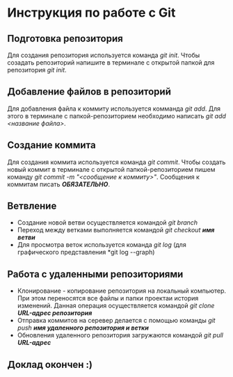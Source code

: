 # Инструкция по работе с Git

## Подготовка репозитория
Для создания репозитория используется команда *git init*. Чтобы созадать репозиторий напишите в терминале с открытой папкой для репозитория *git init*.

## Добавление файлов в репозиторий

Для добавления файла к коммиту используется комманда *git add*. Для этого в терминале с папкой-репозиторием необходимо написать *git add <название файла>*.

## Создание коммита
Для создания коммита используется команда *git commit*. Чтобы создать новый коммит в терминале с открытой папкой-репозиторием пишем команду *git commit -m "<сообщение к коммиту>"*. Сообщения к коммитам писать ***ОБЯЗАТЕЛЬНО***.

## Ветвление
- Создание новой ветви осуществляется командой *git branch*
- Переход между ветками выполняется командой *git checkout **имя ветви***
- Для просмотра веток используется команда *git log* (для графического представления *git log --graph)

## Работа с удаленными репозиториями
- Клонирование - копирование репозитория на локальный компьютер. При этом переносятся все файлы и папки проектаи история изменений. Данная операция осуществляется командой *git clone **URL-адрес репозитория***
- Отправка коммитов на серевер делается с помощью команды *git push **имя удаленного репозитория и ветки***
- Обновления удаленного репозитория загружаются командой *git pull **URL-адрес***

## Доклад окончен :)
